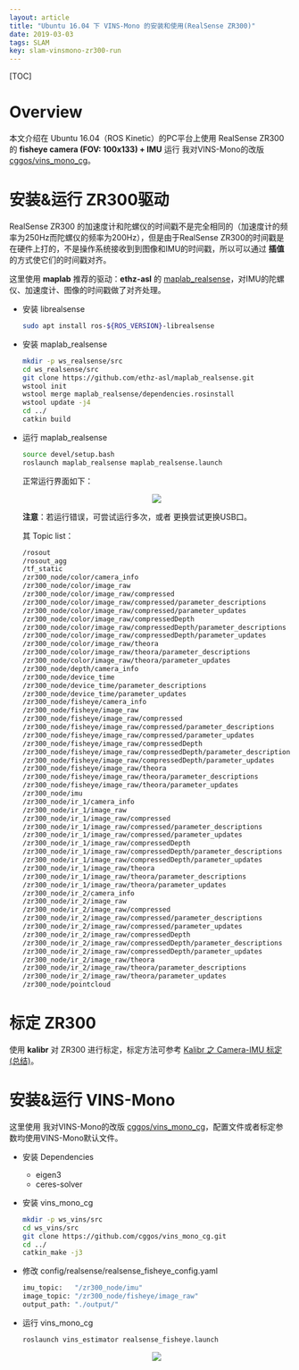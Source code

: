 ```yaml
---
layout: article
title: "Ubuntu 16.04 下 VINS-Mono 的安装和使用(RealSense ZR300)"
date: 2019-03-03
tags: SLAM
key: slam-vinsmono-zr300-run
---
```


[TOC]

# Overview

本文介绍在 Ubuntu 16.04（ROS Kinetic）的PC平台上使用 RealSense ZR300 的 **fisheye camera (FOV: 100x133) + IMU** 运行 我对VINS-Mono的改版 [cggos/vins_mono_cg](https://github.com/cggos/vins_mono_cg)。

# 安装&运行 ZR300驱动

RealSense ZR300 的加速度计和陀螺仪的时间戳不是完全相同的（加速度计的频率为250Hz而陀螺仪的频率为200Hz），但是由于RealSense ZR300的时间戳是在硬件上打的，不是操作系统接收到到图像和IMU的时间戳，所以可以通过 **插值** 的方式使它们的时间戳对齐。  

这里使用 **maplab** 推荐的驱动：**ethz-asl** 的 [maplab_realsense](https://github.com/ethz-asl/maplab_realsense)，对IMU的陀螺仪、加速度计、图像的时间戳做了对齐处理。

* 安装 librealsense

  ```sh
  sudo apt install ros-${ROS_VERSION}-librealsense
  ```

* 安装 maplab_realsense

  ```sh
  mkdir -p ws_realsense/src
  cd ws_realsense/src
  git clone https://github.com/ethz-asl/maplab_realsense.git
  wstool init
  wstool merge maplab_realsense/dependencies.rosinstall
  wstool update -j4
  cd ../
  catkin build
  ```

* 运行 maplab_realsense

  ```sh
  source devel/setup.bash
  roslaunch maplab_realsense maplab_realsense.launch
  ```

  正常运行界面如下：  

  <p align="center">
    <img src="../images/vins_mono/maplab_realsense.jpg">
  </p>

  **注意**：若运行错误，可尝试运行多次，或者 更换尝试更换USB口。

  其 Topic list：

  ```sh
  /rosout
  /rosout_agg
  /tf_static
  /zr300_node/color/camera_info
  /zr300_node/color/image_raw
  /zr300_node/color/image_raw/compressed
  /zr300_node/color/image_raw/compressed/parameter_descriptions
  /zr300_node/color/image_raw/compressed/parameter_updates
  /zr300_node/color/image_raw/compressedDepth
  /zr300_node/color/image_raw/compressedDepth/parameter_descriptions
  /zr300_node/color/image_raw/compressedDepth/parameter_updates
  /zr300_node/color/image_raw/theora
  /zr300_node/color/image_raw/theora/parameter_descriptions
  /zr300_node/color/image_raw/theora/parameter_updates
  /zr300_node/depth/camera_info
  /zr300_node/device_time
  /zr300_node/device_time/parameter_descriptions
  /zr300_node/device_time/parameter_updates
  /zr300_node/fisheye/camera_info
  /zr300_node/fisheye/image_raw
  /zr300_node/fisheye/image_raw/compressed
  /zr300_node/fisheye/image_raw/compressed/parameter_descriptions
  /zr300_node/fisheye/image_raw/compressed/parameter_updates
  /zr300_node/fisheye/image_raw/compressedDepth
  /zr300_node/fisheye/image_raw/compressedDepth/parameter_descriptions
  /zr300_node/fisheye/image_raw/compressedDepth/parameter_updates
  /zr300_node/fisheye/image_raw/theora
  /zr300_node/fisheye/image_raw/theora/parameter_descriptions
  /zr300_node/fisheye/image_raw/theora/parameter_updates
  /zr300_node/imu
  /zr300_node/ir_1/camera_info
  /zr300_node/ir_1/image_raw
  /zr300_node/ir_1/image_raw/compressed
  /zr300_node/ir_1/image_raw/compressed/parameter_descriptions
  /zr300_node/ir_1/image_raw/compressed/parameter_updates
  /zr300_node/ir_1/image_raw/compressedDepth
  /zr300_node/ir_1/image_raw/compressedDepth/parameter_descriptions
  /zr300_node/ir_1/image_raw/compressedDepth/parameter_updates
  /zr300_node/ir_1/image_raw/theora
  /zr300_node/ir_1/image_raw/theora/parameter_descriptions
  /zr300_node/ir_1/image_raw/theora/parameter_updates
  /zr300_node/ir_2/camera_info
  /zr300_node/ir_2/image_raw
  /zr300_node/ir_2/image_raw/compressed
  /zr300_node/ir_2/image_raw/compressed/parameter_descriptions
  /zr300_node/ir_2/image_raw/compressed/parameter_updates
  /zr300_node/ir_2/image_raw/compressedDepth
  /zr300_node/ir_2/image_raw/compressedDepth/parameter_descriptions
  /zr300_node/ir_2/image_raw/compressedDepth/parameter_updates
  /zr300_node/ir_2/image_raw/theora
  /zr300_node/ir_2/image_raw/theora/parameter_descriptions
  /zr300_node/ir_2/image_raw/theora/parameter_updates
  /zr300_node/pointcloud
  ```

# 标定 ZR300

使用 **kalibr** 对 ZR300 进行标定，标定方法可参考 [Kalibr 之 Camera-IMU 标定 (总结)](https://blog.csdn.net/u011178262/article/details/83316968)。

# 安装&运行 VINS-Mono

这里使用 我对VINS-Mono的改版 [cggos/vins_mono_cg](https://github.com/cggos/vins_mono_cg)，配置文件或者标定参数均使用VINS-Mono默认文件。

* 安装 Dependencies
  - eigen3
  - ceres-solver

* 安装 vins_mono_cg

  ```sh
  mkdir -p ws_vins/src
  cd ws_vins/src
  git clone https://github.com/cggos/vins_mono_cg.git
  cd ../
  catkin_make -j3
  ```

* 修改 config/realsense/realsense_fisheye_config.yaml

  ```sh
  imu_topic:   "/zr300_node/imu"
  image_topic: "/zr300_node/fisheye/image_raw"
  output_path: "./output/"
  ```

* 运行 vins_mono_cg

  ```sh
  roslaunch vins_estimator realsense_fisheye.launch
  ```

  <p align="center">
    <img src="../images/vins_mono/vinsmono_zr300_20190303.jpg">
  </p>
